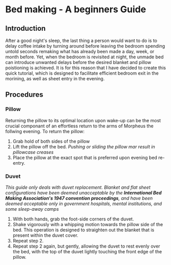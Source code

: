 # Bed making - A beginners Guide
## Introduction
After a good night's sleep, the last thing a person would want to do is to delay coffee intake by turning around before leaving the bedroom spending untold seconds remaking what has already been made a day, week, or month before. Yet, when the bedroom is revisited at night, the unmade bed can introduce unwanted delays before the desired blanket and pillow poistioning is achieved. It is for this reason that I have decided to create this quick tutorial, which is designed to facilitate efficient bedroom exit in the morining, as well as sheet entry in the evening.
## Procedures
### Pillow
Returning the pillow to its optimal location upon wake-up can be the most crucial componant of an effortless return to the arms of Morpheus the follwing evening. To return the pillow:
1. Grab hold of both sides of the pillow
2. Lift the pillow off the bed.
	*Pushing or sliding the pillow mar result in pillowcase creases*
3. Place the pillow at the exact spot that is preferred upon evening bed re-entry.
### Duvet
*This guide only deals with duvet replacement. Blanket and flat sheet configurations have been deemed unacceptable by the **International Bed Making Association's 1947 convention proceedings**, and have been deemed acceptable only in government hospitals, mental institutions, and some sleep-away camps*
1. With both hands, grab the foot-side corners of the duvet.
2. Shake vigorously with a whipping motion towards the pillow side of the bed. This operation is designed to straighten out the blanket that is present within the duvet cover.
3. Repeat step 2.
4. Repeat step 2 again, but gently, allowing the duvet to rest evenly over the bed, with the top of the duvet lightly touching the front edge of the pillow.

